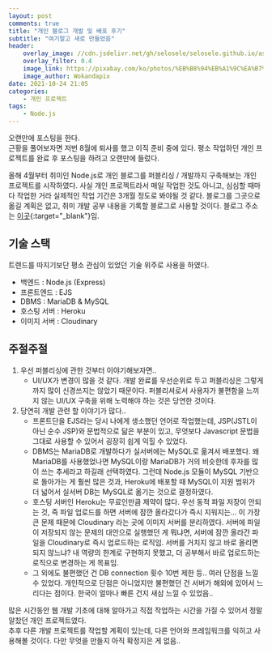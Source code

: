 ```yaml
---
layout: post
comments: true
title: "개인 블로그 개발 및 배포 후기"
subtitle: "여기말고 새로 만들었음"
header:
    overlay_image: //cdn.jsdelivr.net/gh/selosele/selosele.github.io/assets/images/thumb/blog_thumb01.jpg
    overlay_filter: 0.4
    image_link: https://pixabay.com/ko/photos/%EB%B8%94%EB%A1%9C%EA%B7%B8-%EC%9D%B8%ED%84%B0%EB%84%B7-%EC%9B%B9-%EA%B8%B0%EC%88%A0-2355684/
    image_author: Wokandapix
date: 2021-10-24 21:05
categories:
    - 개인 프로젝트
tags:
    - Node.js
---
```


오랜만에 포스팅을 한다.  
근황을 풀어보자면 저번 8월에 퇴사를 했고 이직 준비 중에 있다. 평소 작업하던 개인 프로젝트를 완료 후 포스팅을 하려고 오랜만에 들렀다.

올해 4월부터 취미인 Node.js로 개인 블로그를 퍼블리싱 / 개발까지 구축해보는 개인 프로젝트를 시작하였다. 사실 개인 프로젝트라서 매일 작업한 것도 아니고, 심심할 때마다 작업한 거라 실제적인 작업 기간은 3개월 정도로 봐야될 것 같다. 블로그를 그곳으로 옮길 계획은 없고, 취미 개발 공부 내용을 기록할 블로그로 사용할 것이다. 블로그 주소는 [이곳](https://selosele.herokuapp.com/){:target="_blank"}임.

## 기술 스택

트렌드를 따지기보단 평소 관심이 있었던 기술 위주로 사용을 하였다.

- 백엔드 : Node.js (Express)
- 프론트엔드 : EJS
- DBMS : MariaDB &amp; MySQL
- 호스팅 서버 : Heroku
- 이미지 서버 : Cloudinary

## 주절주절

1. 우선 퍼블리싱에 관한 것부터 이야기해보자면..
   - UI/UX가 변경이 많을 것 같다. 개발 완료를 우선순위로 두고 퍼블리싱은 그렇게까지 많이 신경쓰지는 않았기 때문이다. 퍼블리셔로서 사용자가 불편함을 느끼지 않는 UI/UX 구축을 위해 노력해야 하는 것은 당연한 것이다.
2. 당연히 개발 관련 할 이야기가 많다..
   - 프론트단을 EJS라는 당시 나에게 생소했던 언어로 작업했는데, JSP(JSTL이 아닌 순수 JSP)와 문법적으로 닮은 부분이 있고, 무엇보다 Javascript 문법을 그대로 사용할 수 있어서 굉장히 쉽게 익힐 수 있었다.
   - DBMS는 MariaDB로 개발하다가 실서버에는 MySQL로 옮겨서 배포했다. 왜 MariaDB를 사용했었나면 MySQL이랑 MariaDB가 거의 비슷한데 후자를 많이 쓰는 추세라고 하길래 선택하였다. 그런데 Node.js 모듈이 MySQL 기반으로 돌아가는 게 훨씬 많은 것과, Heroku에 배포할 때 MySQL이 지원 범위가 더 넓어서 실서버 DB는 MySQL로 옮기는 것으로 결정하였다.
   - 호스팅 서버인 Heroku는 무료인만큼 제약이 많다. 우선 동적 파일 저장이 안되는 것, 즉 파일 업로드를 하면 서버에 잠깐 올라갔다가 즉시 지워지는... 이 가장 큰 문제 때문에 Cloudinary 라는 곳에 이미지 서버를 분리하였다. 서버에 파일이 저장되지 않는 문제의 대안으로 실행했던 게 뭐냐면, 서버에 잠깐 올라간 파일을 Cloudinary로 즉시 업로드하는 로직임. 서버를 거치지 않고 바로 올리면 되지 않느냐? 내 역량의 한계로 구현하지 못했고, 더 공부해서 바로 업로드하는 로직으로 변경하는 게 목표임.
   - 그 외에도 불편했던 건 DB connection 횟수 10번 제한 등.. 여러 단점을 느낄 수 있었다. 개인적으로 단점은 아니었지만 불편했던 건 서버가 해외에 있어서 느리다는 점이다. 한국이 얼마나 빠른 건지 새삼 느낄 수 있었음..

많은 시간동안 웹 개발 기초에 대해 알아가고 직접 작업하는 시간을 가질 수 있어서 정말 알찼던 개인 프로젝트였다.  
추후 다른 개발 프로젝트를 작업할 계획이 있는데, 다른 언어와 프레임워크를 익히고 사용해볼 것이다. 다만 무엇을 만들지 아직 확정지은 게 없음..